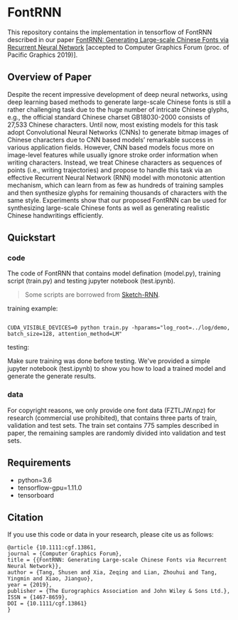 # FontRNN

This repository contains the implementation in tensorflow of FontRNN described in our paper [FontRNN: Generating Large-scale Chinese Fonts via Recurrent Neural Network](https://diglib.eg.org/handle/10.1111/cgf13861) [accepted to Computer Graphics Forum (proc. of Pacific Graphics 2019)].

## Overview of Paper
Despite the recent impressive development of deep neural networks, using deep learning based methods to generate large-scale Chinese fonts is still a rather challenging task due to the huge number of intricate Chinese glyphs, e.g., the official standard Chinese charset GB18030-2000 consists of 27,533 Chinese characters. Until now, most existing models for this task adopt Convolutional Neural Networks (CNNs) to generate bitmap images of Chinese characters due to CNN based models’ remarkable success in various application fields. However, CNN based models focus more on image-level features while usually ignore stroke order information when writing characters. Instead, we treat Chinese characters as sequences of points (i.e., writing trajectories) and propose to handle this task via an effective Recurrent Neural Network (RNN) model with monotonic attention mechanism, which can learn from as few as hundreds of training samples and then synthesize glyphs for remaining thousands of characters with the same style. Experiments show that our proposed FontRNN can be used for synthesizing large-scale Chinese fonts as well as generating realistic Chinese handwritings efficiently.

## Quickstart
### code
The code of FontRNN that contains model defination (model.py), training script (train.py) and testing jupyter notebook (test.ipynb). 
> Some scripts are borrowed from [Sketch-RNN](https://github.com/tensorflow/magenta/tree/master/magenta/models/sketch_rnn).

training example:
``` shell

CUDA_VISIBLE_DEVICES=0 python train.py -hparams="log_root=../log/demo, batch_size=128, attention_method=LM"
```

testing:

Make sure training was done before testing. We've provided a simple jupyter notebook (test.ipynb) to show you how to load a trained model and generate the generate results.


### data
For copyright reasons, we only provide one font data (FZTLJW.npz) for research (commercial use prohibited), that contains three parts of train, validation and test sets. The train set contains 775 samples described in paper, the remaining samples are randomly divided into validation and test sets.

## Requirements
* python=3.6
* tensorflow-gpu=1.11.0
* tensorboard

## Citation
If you use this code or data in your research, please cite us as follows:
``` shell
@article {10.1111:cgf.13861,
journal = {Computer Graphics Forum},
title = {{FontRNN: Generating Large-scale Chinese Fonts via Recurrent Neural Network}},
author = {Tang, Shusen and Xia, Zeqing and Lian, Zhouhui and Tang, Yingmin and Xiao, Jianguo},
year = {2019},
publisher = {The Eurographics Association and John Wiley & Sons Ltd.},
ISSN = {1467-8659},
DOI = {10.1111/cgf.13861}
}
```


